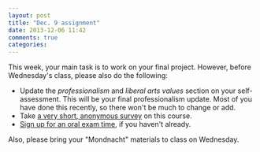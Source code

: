 ```yaml
---
layout: post
title: "Dec. 9 assignment"
date: 2013-12-06 11:42
comments: true
categories: 
---
```


This week, your main task is to work on your final project. However, before Wednesday's class, please also do the following:

- Update the *professionalism* and *liberal arts values* section on your self-assessment. This will be your final professionalism update. Most of you have done this recently, so there won't be much to change or add.  
- Take [a very short, anonymous survey](https://www.surveymonkey.com/s/NGKGKTL) on this course.  
- [Sign up for an oral exam time](https://www.google.com/calendar/selfsched?sstoken=UVBSdnp2TjN5X3lvfGRlZmF1bHR8MDA3M2NiNTMyNjU1OGM3YmIxY2EwMGM1NzllM2VhMjY), if you haven't already.

Also, please bring your "Mondnacht" materials to class on Wednesday.